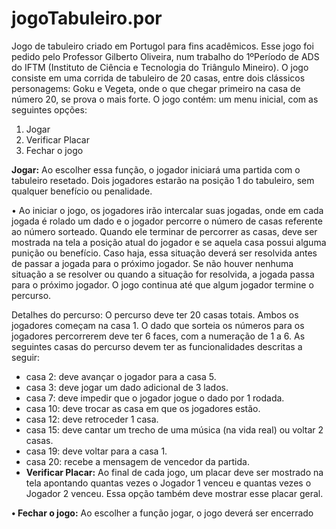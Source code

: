# jogoTabuleiro.por
Jogo de tabuleiro criado em Portugol para fins acadêmicos.
Esse jogo foi pedido pelo Professor Gilberto Oliveira, num trabalho do 1ºPeríodo de ADS do IFTM (Instituto de Ciência e Tecnologia do Triângulo Mineiro).
O jogo consiste em uma corrida de tabuleiro de 20 casas, entre dois clássicos personagems: Goku e Vegeta, onde o que chegar primeiro na casa de número 20, se prova o mais forte. O jogo contém:  um menu inicial, com as seguintes opções:
1. Jogar
2. Verificar Placar
3. Fechar o jogo
   
**Jogar:** Ao escolher essa função, o jogador iniciará uma partida com o tabuleiro resetado.
Dois jogadores estarão na posição 1 do tabuleiro, sem qualquer benefício ou penalidade.

• Ao iniciar o jogo, os jogadores irão intercalar suas jogadas, onde em cada jogada é rolado
um dado e o jogador percorre o número de casas referente ao número sorteado. Quando
ele terminar de percorrer as casas, deve ser mostrada na tela a posição atual do jogador e
se aquela casa possui alguma punição ou benefício. Caso haja, essa situação deverá ser
resolvida antes de passar a jogada para o próximo jogador. Se não houver nenhuma
situação a se resolver ou quando a situação for resolvida, a jogada passa para o próximo
jogador. O jogo continua até que algum jogador termine o percurso.

Detalhes do percurso:
O percurso deve ter 20 casas totais. Ambos os jogadores começam na casa 1.
O dado que sorteia os números para os jogadores percorrerem deve ter 6 faces, com a
numeração de 1 a 6.
As seguintes casas do percurso devem ter as funcionalidades descritas a seguir:
- casa 2: deve avançar o jogador para a casa 5.
- casa 3: deve jogar um dado adicional de 3 lados.
- casa 7: deve impedir que o jogador jogue o dado por 1 rodada.
- casa 10: deve trocar as casa em que os jogadores estão.
- casa 12: deve retroceder 1 casa.
- casa 15: deve cantar um trecho de uma música (na vida real) ou voltar 2 casas.
- casa 19: deve voltar para a casa 1.
- casa 20: recebe a mensagem de vencedor da partida.
- **Verificar Placar:** Ao final de cada jogo, um placar deve ser mostrado na tela apontando
quantas vezes o Jogador 1 venceu e quantas vezes o Jogador 2 venceu. Essa opção
também deve mostrar esse placar geral.

**• Fechar o jogo:** Ao escolher a função jogar, o jogo deverá ser encerrado
